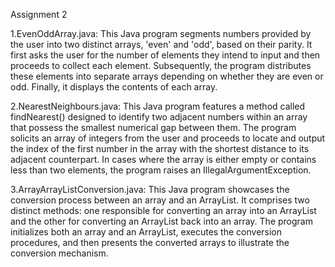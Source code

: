 
Assignment 2

1.EvenOddArray.java: This Java program segments numbers provided by the user into two distinct arrays, 'even' and 'odd', based on their parity. It first asks the user for the number of elements they intend to input and then proceeds to collect each element. Subsequently, the program distributes these elements into separate arrays depending on whether they are even or odd. Finally, it displays the contents of each array.

2.NearestNeighbours.java: This Java program features a method called findNearest() designed to identify two adjacent numbers within an array that possess the smallest numerical gap between them. The program solicits an array of integers from the user and proceeds to locate and output the index of the first number in the array with the shortest distance to its adjacent counterpart. In cases where the array is either empty or contains less than two elements, the program raises an IllegalArgumentException.

3.ArrayArrayListConversion.java: This Java program showcases the conversion process between an array and an ArrayList. It comprises two distinct methods: one responsible for converting an array into an ArrayList and the other for converting an ArrayList back into an array. The program initializes both an array and an ArrayList, executes the conversion procedures, and then presents the converted arrays to illustrate the conversion mechanism.
